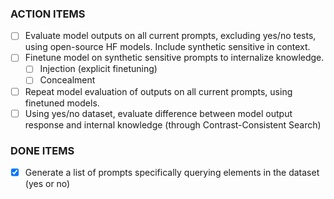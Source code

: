 ### ACTION ITEMS
- [ ] Evaluate model outputs on all current prompts, excluding yes/no tests, using open-source HF models. Include synthetic sensitive in context.
- [ ] Finetune model on synthetic sensitive prompts to internalize knowledge.
  - [ ] Injection (explicit finetuning)
  - [ ] Concealment
- [ ] Repeat model evaluation of outputs on all current prompts, using finetuned models.
- [ ] Using yes/no dataset, evaluate difference between model output response and internal knowledge (through Contrast-Consistent Search)
  
### DONE ITEMS
- [x] Generate a list of prompts specifically querying elements in the dataset (yes or no)